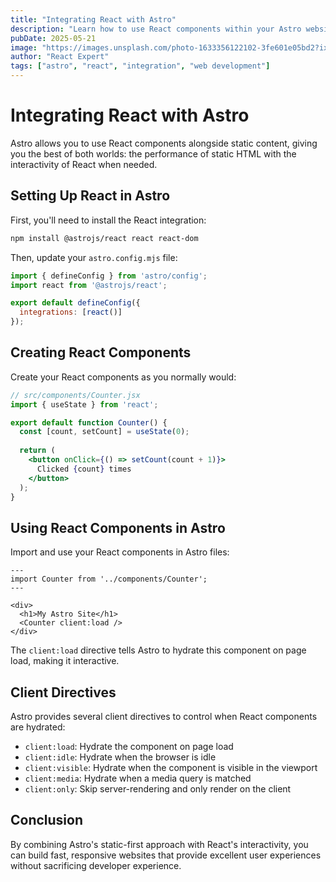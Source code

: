 ```yaml
---
title: "Integrating React with Astro"
description: "Learn how to use React components within your Astro website for interactive UI elements."
pubDate: 2025-05-21
image: "https://images.unsplash.com/photo-1633356122102-3fe601e05bd2?ixlib=rb-4.0.3&ixid=M3wxMjA3fDB8MHxwaG90by1wYWdlfHx8fGVufDB8fHx8fA%3D%3D&auto=format&fit=crop&w=1200&q=80"
author: "React Expert"
tags: ["astro", "react", "integration", "web development"]
---
```


# Integrating React with Astro

Astro allows you to use React components alongside static content, giving you the best of both worlds: the performance of static HTML with the interactivity of React when needed.

## Setting Up React in Astro

First, you'll need to install the React integration:

```bash
npm install @astrojs/react react react-dom
```

Then, update your `astro.config.mjs` file:

```javascript
import { defineConfig } from 'astro/config';
import react from '@astrojs/react';

export default defineConfig({
  integrations: [react()]
});
```

## Creating React Components

Create your React components as you normally would:

```jsx
// src/components/Counter.jsx
import { useState } from 'react';

export default function Counter() {
  const [count, setCount] = useState(0);
  
  return (
    <button onClick={() => setCount(count + 1)}>
      Clicked {count} times
    </button>
  );
}
```

## Using React Components in Astro

Import and use your React components in Astro files:

```astro
---
import Counter from '../components/Counter';
---

<div>
  <h1>My Astro Site</h1>
  <Counter client:load />
</div>
```

The `client:load` directive tells Astro to hydrate this component on page load, making it interactive.

## Client Directives

Astro provides several client directives to control when React components are hydrated:

- `client:load`: Hydrate the component on page load
- `client:idle`: Hydrate when the browser is idle
- `client:visible`: Hydrate when the component is visible in the viewport
- `client:media`: Hydrate when a media query is matched
- `client:only`: Skip server-rendering and only render on the client

## Conclusion

By combining Astro's static-first approach with React's interactivity, you can build fast, responsive websites that provide excellent user experiences without sacrificing developer experience.
